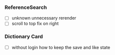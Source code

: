 ### ReferenceSearch

- [ ] unknown unnecessary rerender
- [ ] scroll to top fix on right

### Dictionary Card

- [ ] without login how to keep the save and like state
